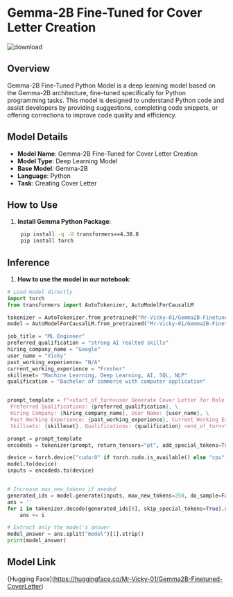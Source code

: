 # Gemma-2B Fine-Tuned for Cover Letter Creation
![download](https://github.com/Mr-Vicky-01/tamil_summarization/assets/143078285/408187f7-ae35-4426-9e2c-728356c2f6f8)

## Overview
Gemma-2B Fine-Tuned Python Model is a deep learning model based on the Gemma-2B architecture, fine-tuned specifically for Python programming tasks. This model is designed to understand Python code and assist developers by providing suggestions, completing code snippets, or offering corrections to improve code quality and efficiency.

## Model Details
- **Model Name**: Gemma-2B Fine-Tuned for Cover Letter Creation
- **Model Type**: Deep Learning Model
- **Base Model**: Gemma-2B
- **Language**: Python
- **Task**: Creating Cover Letter

## How to Use
1. **Install Gemma Python Package**:
   ```bash
    pip install -q -U transformers==4.38.0
    pip install torch
   ```

## Inference
1. **How to use the model in our notebook**:
```python
# Load model directly
import torch
from transformers import AutoTokenizer, AutoModelForCausalLM

tokenizer = AutoTokenizer.from_pretrained("Mr-Vicky-01/Gemma2B-Finetuned-CoverLetter")
model = AutoModelForCausalLM.from_pretrained("Mr-Vicky-01/Gemma2B-Finetuned-CoverLetter")

job_title = "ML Engineer"
preferred_qualification = "strong AI realted skills"
hiring_company_name = "Google"
user_name = "Vicky"
past_working_experience= "N/A"
current_working_experience = "Fresher"
skilleset= "Machine Learning, Deep Learning, AI, SQL, NLP"
qualification = "Bachelor of commerce with computer application"


prompt_template = f"<start_of_turn>user Generate Cover Letter for Role: {job_title}, \
 Preferred Qualifications: {preferred_qualification}, \
 Hiring Company: {hiring_company_name}, User Name: {user_name}, \
 Past Working Experience: {past_working_experience}, Current Working Experience: {current_working_experience}, \
 Skillsets: {skilleset}, Qualifications: {qualification} <end_of_turn>\n<start_of_turn>model"

prompt = prompt_template
encodeds = tokenizer(prompt, return_tensors="pt", add_special_tokens=True).input_ids

device = torch.device("cuda:0" if torch.cuda.is_available() else "cpu")
model.to(device)
inputs = encodeds.to(device)


# Increase max_new_tokens if needed
generated_ids = model.generate(inputs, max_new_tokens=250, do_sample=False, pad_token_id=tokenizer.eos_token_id)
ans = ''
for i in tokenizer.decode(generated_ids[0], skip_special_tokens=True).split('<end_of_turn>')[:2]:
    ans += i

# Extract only the model's answer
model_answer = ans.split("model")[1].strip()
print(model_answer)
```

## Model Link

{Hugging Face](https://huggingface.co/Mr-Vicky-01/Gemma2B-Finetuned-CoverLetter)
